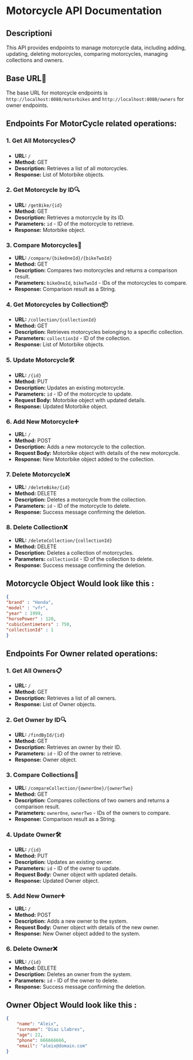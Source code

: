 # Motorcycle API Documentation

## Descriptionℹ️
This API provides endpoints to manage motorcycle data, including adding, updating, deleting motorcycles, comparing motorcycles, managing collections and owners.

## Base URL🔗
The base URL for motorcycle endpoints is `http://localhost:8080/motorbikes` and `http://localhost:8080/owners` for owner endpoints.

## Endpoints For MotorCycle related operations:

### 1. Get All Motorcycles📋
- **URL:** `/`
- **Method:** GET
- **Description:** Retrieves a list of all motorcycles.
- **Response:** List of Motorbike objects.

### 2. Get Motorcycle by ID🔍
- **URL:** `/getBike/{id}`
- **Method:** GET
- **Description:** Retrieves a motorcycle by its ID.
- **Parameters:** `id` - ID of the motorcycle to retrieve.
- **Response:** Motorbike object.

### 3. Compare Motorcycles🔄
- **URL:** `/compare/{bikeOneId}/{bikeTwoId}`
- **Method:** GET
- **Description:** Compares two motorcycles and returns a comparison result.
- **Parameters:** `bikeOneId`, `bikeTwoId` - IDs of the motorcycles to compare.
- **Response:** Comparison result as a String.

### 4. Get Motorcycles by Collection📦
- **URL:** `/collection/{collectionId}`
- **Method:** GET
- **Description:** Retrieves motorcycles belonging to a specific collection.
- **Parameters:** `collectionId` - ID of the collection.
- **Response:** List of Motorbike objects.

### 5. Update Motorcycle🛠️
- **URL:** `/{id}`
- **Method:** PUT
- **Description:** Updates an existing motorcycle.
- **Parameters:** `id` - ID of the motorcycle to update.
- **Request Body:** Motorbike object with updated details.
- **Response:** Updated Motorbike object.

### 6. Add New Motorcycle➕
- **URL:** `/`
- **Method:** POST
- **Description:** Adds a new motorcycle to the collection.
- **Request Body:** Motorbike object with details of the new motorcycle.
- **Response:** New Motorbike object added to the collection.

### 7. Delete Motorcycle❌
- **URL:** `/deleteBike/{id}`
- **Method:** DELETE
- **Description:** Deletes a motorcycle from the collection.
- **Parameters:** `id` - ID of the motorcycle to delete.
- **Response:** Success message confirming the deletion.

### 8. Delete Collection❌
- **URL:** `/deleteCollection/{collectionId}`
- **Method:** DELETE
- **Description:** Deletes a collection of motorcycles.
- **Parameters:** `collectionId` - ID of the collection to delete.
- **Response:** Success message confirming the deletion.

## Motorcycle Object Would look like this :
```Json
{
"brand" : "Honda",
"model" : "vfr",
"year" : 1999,
"horsePower" : 120,
"cubicCentimeters" : 750,
"collectionId" : 1
}
```

## Endpoints For Owner related operations:

### 1. Get All Owners📋
- **URL:** `/`
- **Method:** GET
- **Description:** Retrieves a list of all owners.
- **Response:** List of Owner objects.

### 2. Get Owner by ID🔍
- **URL:** `/findById/{id}`
- **Method:** GET
- **Description:** Retrieves an owner by their ID.
- **Parameters:** `id` - ID of the owner to retrieve.
- **Response:** Owner object.

### 3. Compare Collections🔄
- **URL:** `/compareCollection/{ownerOne}/{ownerTwo}`
- **Method:** GET
- **Description:** Compares collections of two owners and returns a comparison result.
- **Parameters:** `ownerOne`, `ownerTwo` - IDs of the owners to compare.
- **Response:** Comparison result as a String.

### 4. Update Owner🛠️
- **URL:** `/{id}`
- **Method:** PUT
- **Description:** Updates an existing owner.
- **Parameters:** `id` - ID of the owner to update.
- **Request Body:** Owner object with updated details.
- **Response:** Updated Owner object.

### 5. Add New Owner➕
- **URL:** `/`
- **Method:** POST
- **Description:** Adds a new owner to the system.
- **Request Body:** Owner object with details of the new owner.
- **Response:** New Owner object added to the system.

### 6. Delete Owner❌
- **URL:** `/{id}`
- **Method:** DELETE
- **Description:** Deletes an owner from the system.
- **Parameters:** `id` - ID of the owner to delete.
- **Response:** Success message confirming the deletion.

## Owner Object Would look like this :
```Json
{
    "name": "Aleix",
    "surname": "Diaz Llabres",
    "age": 22,
    "phone": 666666666,
    "email": "aleix@domain.com"
}
```


